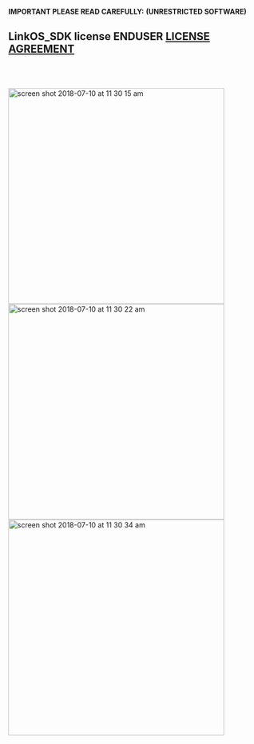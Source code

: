 **IMPORTANT PLEASE READ CAREFULLY:**
**(UNRESTRICTED SOFTWARE)** 
##  LinkOS_SDK license ENDUSER [LICENSE AGREEMENT](http://link-os.github.io/Zebra_SDK_EULA.pdf)
<br/>
<br/>

<p float="left">

<img width="432" height=”600” alt="screen shot 2018-07-10 at 11 30 15 am" src="https://user-images.githubusercontent.com/41017424/42523931-bc265fd4-8434-11e8-94ce-1dc6baff93a7.png">
<img width="432" height=”600” alt="screen shot 2018-07-10 at 11 30 22 am" src="https://user-images.githubusercontent.com/41017424/42523935-bdba5a4e-8434-11e8-9c12-a6b550f3b4a4.png">
<img width="432" height=”600” alt="screen shot 2018-07-10 at 11 30 34 am" src="https://user-images.githubusercontent.com/41017424/42523937-bf17ec94-8434-11e8-8646-465dce313db9.png">




</p>
